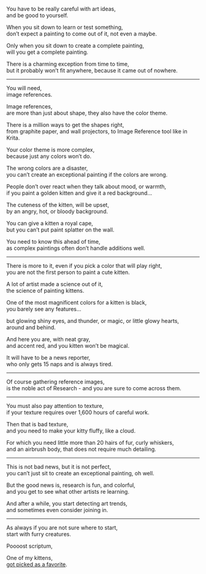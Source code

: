 You have to be really careful with art ideas,\
and be good to yourself.

When you sit down to learn or test something,\
don’t expect a painting to come out of it, not even a maybe.

Only when you sit down to create a complete painting,\
will you get a complete painting.

There is a charming exception from time to time,\
but it probably won’t fit anywhere, because it came out of nowhere.

---

You will need,\
image references.

Image references,\
are more than just about shape, they also have the color theme.

There is a million ways to get the shapes right,\
from graphite paper, and wall projectors, to Image Reference tool like in Krita.

Your color theme is more complex,\
because just any colors won’t do.

The wrong colors are a disaster,\
you can’t create an exceptional painting if the colors are wrong.

People don’t over react when they talk about mood, or warmth,\
if you paint a golden kitten and give it a red background...

The cuteness of the kitten, will be upset,\
by an angry, hot, or bloody background.

You can give a kitten a royal cape,\
but you can’t put paint splatter on the wall.

You need to know this ahead of time,\
as complex paintings often don’t handle additions well.

---

There is more to it, even if you pick a color that will play right,\
you are not the first person to paint a cute kitten.

A lot of artist made a science out of it,\
the science of painting kittens.

One of the most magnificent colors for a kitten is black,\
you barely see any features...

but glowing shiny eyes, and thunder, or magic, or little glowy hearts,\
around and behind.

And here you are, with neat gray,\
and accent red, and you kitten won’t be magical.

It will have to be a news reporter,\
who only gets 15 naps and is always tired.

---

Of course gathering reference images,\
is the noble act of Research - and you are sure to come across them.

---

You must also pay attention to texture,\
if your texture requires over 1,600 hours of careful work.

Then that is bad texture,\
and you need to make your kitty fluffy, like a cloud.

For which you need little more than 20 hairs of fur, curly whiskers,\
and an airbrush body, that does not require much detailing.

---

This is not bad news, but it is not perfect,\
you can’t just sit to create an exceptional painting, oh well.

But the good news is, research is fun, and colorful,\
and you get to see what other artists re learning.

And after a while, you start detecting art trends,\
and sometimes even consider joining in.

---

As always if you are not sure where to start,\
start with furry creatures.

Poooost scriptum,

One of my kittens,\
[got picked as a favorite](https://www.reddit.com/r/redditgetsdrawn/comments/wdpdh8/rgd_mod_favorites_july_19_aug_1/).
